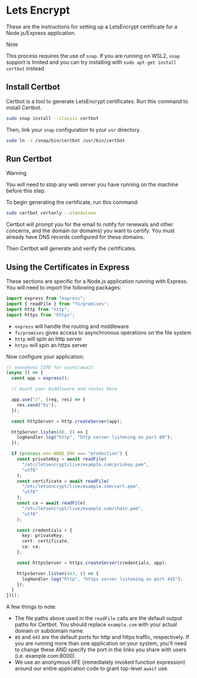 # Lets Encrypt

These are the instructions for setting up a LetsEncrypt certificate for a Node.js/Express application.

> [!NOTE]
> This process requires the use of `snap`. If you are running on WSL2, `snap` support is limited and you can try installing with `sudo apt-get install certbot` instead.

## Install Certbot

Certbot is a tool to generate LetsEncrypt certificates. Run this command to install Certbot.

```bash
sudo snap install --classic certbot
```

Then, link your `snap` configuration to your `usr` directory.

```bash
sudo ln -s /snap/bin/certbot /usr/bin/certbot
```

## Run Certbot

> [!WARNING]
> You will need to stop any web server you have running on the machine before this step.

To begin generating the certificate, run this command:

```bash
sudo certbot certonly --standalone
```

Certbot will prompt you for the email to notify for renewals and other concerns, and the domain (or domains) you want to certify. You must already have DNS records configured for these domains.

Then Certbot will generate and verify the certificates.

## Using the Certificates in Express

These sections are specific for a Node.js application running with Express. You will need to import the following packages:

```ts
import express from "express";
import { readFile } from "fs/promises";
import http from "http";
import https from "https";
```

- `express` will handle the routing and middleware
- `fs/promises` gives access to asynchronous operations on the file system
- `http` will spin an http server
- `https` will spin an https server

Now configure your application:

```ts
// anonymous IIFE for async/await
(async () => {
  const app = express();

  // mount your middleware and routes here

  app.use("/", (req, res) => {
    res.send("hi");
  });

  const httpServer = http.createServer(app);

  httpServer.listen(80, () => {
    logHandler.log("http", "http server listening on port 80");
  });

  if (process.env.NODE_ENV === "production") {
    const privateKey = await readFile(
      "/etc/letsencrypt/live/example.com/privkey.pem",
      "utf8"
    );
    const certificate = await readFile(
      "/etc/letsencrypt/live/example.com/cert.pem",
      "utf8"
    );
    const ca = await readFile(
      "/etc/letsencrypt/live/example.com/chain.pem",
      "utf8"
    );

    const credentials = {
      key: privateKey,
      cert: certificate,
      ca: ca,
    };

    const httpsServer = https.createServer(credentials, app);

    httpsServer.listen(443, () => {
      logHandler.log("http", "https server listening on port 443");
    });
  }
})();
```

A few things to note:

- The file paths above used in the `readFile` calls are the default output paths for Certbot. You should replace `example.com` with your actual domain or subdomain name.
- `80` and `443` are the default ports for http and https traffic, respectively. If you are running more than one application on your system, you'll need to change these AND specify the port in the links you share with users (i.e. example.com:8000).
- We use an anonymous IIFE (immediately invoked function expression) around our entire application code to grant top-level `await` use.
